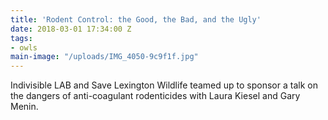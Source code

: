 ```yaml
---
title: 'Rodent Control: the Good, the Bad, and the Ugly'
date: 2018-03-01 17:34:00 Z
tags:
- owls
main-image: "/uploads/IMG_4050-9c9f1f.jpg"
---
```


Indivisible LAB and Save Lexington Wildlife teamed up to sponsor a talk on the dangers of anti-coagulant rodenticides with Laura Kiesel and Gary Menin.